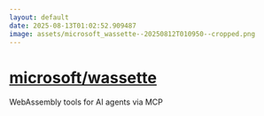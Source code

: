```yaml
---
layout: default
date: 2025-08-13T01:02:52.909487
image: assets/microsoft_wassette--20250812T010950--cropped.png
---
```


# [microsoft/wassette](https://github.com/microsoft/wassette)

WebAssembly tools for AI agents via MCP
